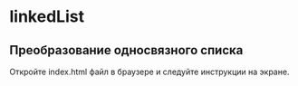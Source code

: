 # linkedList


## Преобразование односвязного списка

Откройте index.html файл в браузере и следуйте инструкции на экране.
